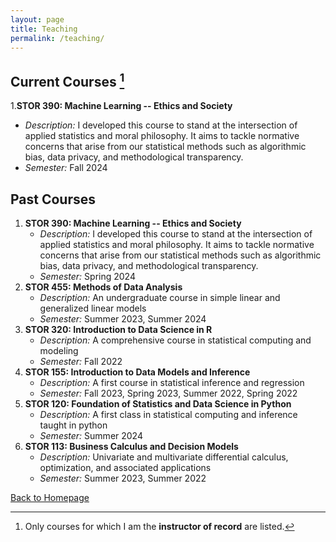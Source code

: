 ```yaml
---
layout: page
title: Teaching
permalink: /teaching/
---
```


## Current Courses [^1]

1.**STOR 390: Machine Learning -- Ethics and Society**
   - *Description:* I developed this course to stand at the intersection of applied statistics and moral philosophy.  It aims to tackle normative concerns that arise from our statistical methods such as algorithmic bias, data privacy, and methodological transparency.  
   - *Semester:* Fall 2024

## Past Courses

1. **STOR 390: Machine Learning -- Ethics and Society**
   - *Description:* I developed this course to stand at the intersection of applied statistics and moral philosophy.  It aims to tackle normative concerns that arise from our statistical methods such as algorithmic bias, data privacy, and methodological transparency.  
   - *Semester:* Spring 2024
2. **STOR 455: Methods of Data Analysis**
   - *Description:* An undergraduate course in simple linear and generalized linear models
   - *Semester:* Summer 2023, Summer 2024
3. **STOR 320: Introduction to Data Science in R**
   - *Description:* A comprehensive course in statistical computing and modeling
   - *Semester:* Fall 2022    
4. **STOR 155: Introduction to Data Models and Inference**
   - *Description:* A first course in statistical inference and regression
   - *Semester:* Fall 2023, Spring 2023, Summer 2022, Spring 2022
5. **STOR 120: Foundation of Statistics and Data Science in Python**
   - *Description:* A first class in statistical computing and inference taught in python
   - *Semester:* Summer 2024
6. **STOR 113: Business Calculus and Decision Models**
   - *Description:* Univariate and multivariate differential calculus, optimization, and associated applications
   - *Semester:* Summer 2023, Summer 2022


[^1]: Only courses for which I am the **instructor of record** are listed.
  
[Back to Homepage](index.md)
   
